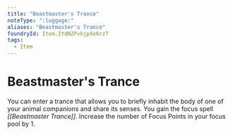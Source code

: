 ```yaml
---
title: "Beastmaster's Trance"
noteType: ":luggage:"
aliases: "Beastmaster's Trance"
foundryId: Item.IYdNZPvhjpXe6rzT
tags:
  - Item
---
```


# Beastmaster's Trance

You can enter a trance that allows you to briefly inhabit the body of one of your animal companions and share its senses. You gain the focus spell _[[Beastmaster Trance]]_. Increase the number of Focus Points in your focus pool by 1.

